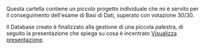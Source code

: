 Questa cartella contiene un piccolo progetto individuale che mi è servito per il conseguimento dell'esame di Basi di Dati, superato con votazione 30/30.

Il Database creato è finalizzato alla gestione di una piccola palestra, di seguito la presentazione che spiega su cosa è incentrato [Visualizza presentazione](PresentazioneProgetto.pdf).
